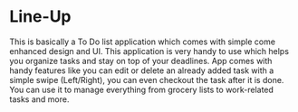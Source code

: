# Line-Up
This is basically a To Do list application which comes with simple come enhanced design and UI.
This application is very handy to use which helps you organize tasks and stay on top of your deadlines.
App comes with handy features like you can edit or delete an already added task with a simple swipe (Left/Right), you can even checkout the task after it is done.
You can use it to manage everything from grocery lists to work-related tasks and more.

